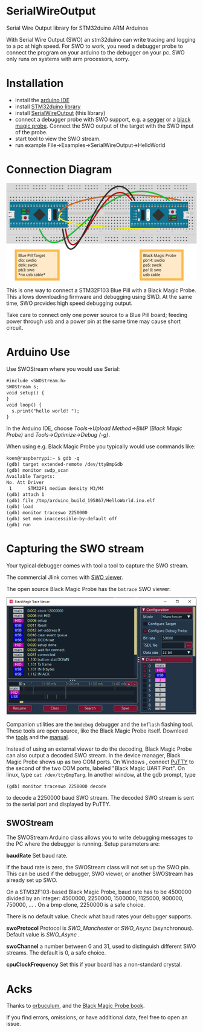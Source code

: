 # SerialWireOutput
Serial Wire Output library for STM32duino ARM Arduinos

With Serial Wire Output (SWO) an stm32duino can write tracing and logging to a pc at high speed. For SWO to work, you need a debugger probe to connect the program on your arduino to the debugger on your pc. SWO only runs on systems with arm processors, sorry.

# Installation
* install the [arduino IDE](https://www.arduino.cc/)
* install [STM32duino library](https://github.com/stm32duino/Arduino_Core_STM32)
* install [SerialWireOutput](https://github.com/koendv/SerialWireOutput) (this library)
* connect a debugger probe with SWO support, e.g. a [segger](https://www.segger.com/products/debug-probes/j-link/) or a [black magic probe](https://github.com/blacksphere/blackmagic/wiki). Connect the SWO output of the target with the SWO input of the probe.
* start tool to view the SWO stream.
* run example File→Examples→SerialWireOutput→HelloWorld

# Connection Diagram
![Connection Diagram](https://raw.githubusercontent.com/koendv/Connecting-Black-Magic-Probe-and-Blue-Pill/master/bmp_bp.svg  "Connecting a Blue Pill to a Black Magic Probe")

This is one way to connect a STM32F103 Blue Pill with a Black Magic Probe. This allows downloading firmware and debugging using SWD. At the same time, SWO provides high speed debugging output.

Take care to connect only one power source to a Blue Pill board; feeding power through usb and a power pin at the same time may cause short circuit.

# Arduino Use
Use SWOStream where you would use Serial:
```
#include <SWOStream.h>
SWOStream s;
void setup() {
}
void loop() {
  s.print("hello world! ");
}
```

In the Arduino IDE, choose *Tools→Upload Method→BMP (Black Magic Probe)* and *Tools→Optimize→Debug (-g)*.

When using e.g. Black Magic Probe you typically would use commands like:
```
koen@raspberrypi:~ $ gdb -q
(gdb) target extended-remote /dev/ttyBmpGdb
(gdb) monitor swdp_scan
Available Targets:
No. Att Driver
 1      STM32F1 medium density M3/M4
(gdb) attach 1
(gdb) file /tmp/arduino_build_195867/HelloWorld.ino.elf
(gdb) load
(gdb) monitor traceswo 2250000
(gdb) set mem inaccessible-by-default off
(gdb) run
```
# Capturing the SWO stream

Your typical debugger comes with tool a tool to capture the SWO stream.

The commercial Jlink comes with [SWO viewer](https://www.segger.com/products/debug-probes/j-link/tools/j-link-swo-viewer/).

The open source Black Magic Probe has the ``bmtrace`` SWO viewer:

![bmtrace](https://github.com/compuphase/Black-Magic-Probe-Book/raw/master/doc/bmtrace.png  "bmtrace SWO viewer for Black Magic Probe")

Companion utilities are the ``bmdebug``  debugger and the ``bmflash`` flashing tool. These tools are open source, like the Black Magic Probe itself. Download the [tools](https://github.com/compuphase/Black-Magic-Probe-Book/releases) and the [manual](https://github.com/compuphase/Black-Magic-Probe-Book/raw/master/BlackMagicProbe.pdf).

Instead of using an external viewer to do the decoding, Black Magic Probe can also output a decoded SWO stream. In the device manager, Black Magic Probe shows up as two COM ports. On Windows , connect [PuTTY](https://www.chiark.greenend.org.uk/~sgtatham/putty/latest.html) to the second of the two COM ports, labeled "Black Magic UART Port". On linux, type ``cat /dev/ttyBmpTarg``. In another window, at the gdb prompt, type
```
(gdb) monitor traceswo 2250000 decode
```
to decode a 2250000 baud SWO stream. The decoded SWO stream is sent to the serial port and displayed by PuTTY.

## SWOStream
The SWOStream Arduino class allows you to write debugging messages to the PC where the debugger is running. Setup parameters are:

**baudRate** Set baud rate.

If the baud rate is zero, the SWOStream class will not set up the SWO pin. This can be used if the debugger, SWO viewer, or another SWOStream has already set up SWO.

On a STM32F103-based Black Magic Probe, baud rate has to be 4500000 divided by an integer: 4500000, 2250000,  1500000,  1125000, 900000, 750000, ... . On a bmp clone, 2250000 is a safe choice.

There is no default value. Check what baud rates your debugger supports.

**swoProtocol** Protocol is *SWO_Manchester* or *SWO_Async* (asynchronous). Default value is *SWO_Async* .

**swoChannel** a number between 0 and 31, used to distinguish different SWO streams. The default is 0, a safe choice.

**cpuClockFrequency** Set this if your board has a non-standard crystal.

# Acks
Thanks to [orbuculum](https://github.com/orbcode/orbuculum), and the [Black Magic Probe book](https://github.com/compuphase/Black-Magic-Probe-Book).

If you find errors, omissions, or have additional data, feel free to open an issue.
